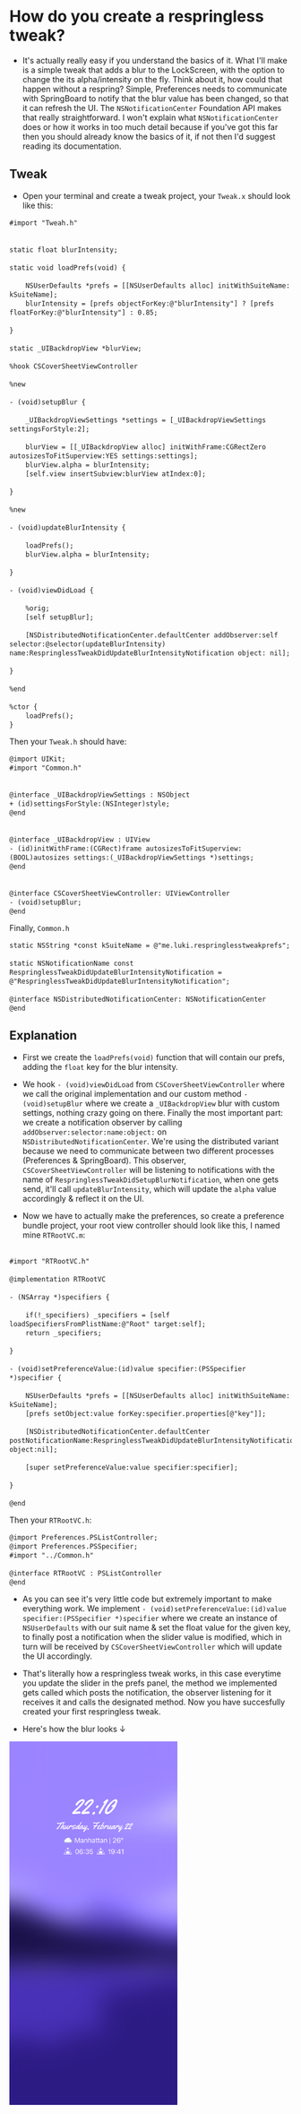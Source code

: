 # How do you create a respringless tweak?

* It's actually really easy if you understand the basics of it. What I'll make is a simple tweak that adds a blur to the LockScreen, with the option to change the its alpha/intensity on the fly. Think about it, how could that happen without a respring? Simple, Preferences needs to communicate with SpringBoard to notify that the blur value has been changed, so that it can refresh the UI. The `NSNotificationCenter` Foundation API makes that really straightforward.
I won't explain what `NSNotificationCenter` does or how it works in too much detail because if you've got this far then you should already know the basics of it, if not then I'd suggest reading its documentation.

## Tweak

* Open your terminal and create a tweak project, your `Tweak.x` should look like this:

```objc
#import "Tweah.h"


static float blurIntensity;

static void loadPrefs(void) {

    NSUserDefaults *prefs = [[NSUserDefaults alloc] initWithSuiteName: kSuiteName];
    blurIntensity = [prefs objectForKey:@"blurIntensity"] ? [prefs floatForKey:@"blurIntensity"] : 0.85;

}

static _UIBackdropView *blurView;

%hook CSCoverSheetViewController

%new

- (void)setupBlur {

    _UIBackdropViewSettings *settings = [_UIBackdropViewSettings settingsForStyle:2];

    blurView = [[_UIBackdropView alloc] initWithFrame:CGRectZero autosizesToFitSuperview:YES settings:settings];
    blurView.alpha = blurIntensity;
    [self.view insertSubview:blurView atIndex:0];   

}

%new

- (void)updateBlurIntensity {

    loadPrefs();
    blurView.alpha = blurIntensity;

}

- (void)viewDidLoad {

    %orig;
    [self setupBlur];

    [NSDistributedNotificationCenter.defaultCenter addObserver:self selector:@selector(updateBlurIntensity) name:RespringlessTweakDidUpdateBlurIntensityNotification object: nil];

}

%end

%ctor {
    loadPrefs();
}
```

Then your `Tweak.h` should have:

```objc
@import UIKit;
#import "Common.h"


@interface _UIBackdropViewSettings : NSObject
+ (id)settingsForStyle:(NSInteger)style;
@end


@interface _UIBackdropView : UIView
- (id)initWithFrame:(CGRect)frame autosizesToFitSuperview:(BOOL)autosizes settings:(_UIBackdropViewSettings *)settings;
@end


@interface CSCoverSheetViewController: UIViewController
- (void)setupBlur;
@end
```

Finally, `Common.h`

```objc
static NSString *const kSuiteName = @"me.luki.respringlesstweakprefs";

static NSNotificationName const RespringlessTweakDidUpdateBlurIntensityNotification = @"RespringlessTweakDidUpdateBlurIntensityNotification";

@interface NSDistributedNotificationCenter: NSNotificationCenter
@end
```

## Explanation

* First we create the `loadPrefs(void)` function that will contain our prefs, adding the `float` key for the blur intensity.

* We hook `- (void)viewDidLoad` from `CSCoverSheetViewController` where we call the original implementation and our custom method `- (void)setupBlur` where we create a `_UIBackdropView` blur with custom settings, nothing crazy going on there.
Finally the most important part: we create a notification observer by calling `addObserver:selector:name:object:` on `NSDistributedNotificationCenter`. We're using the distributed variant because we need to communicate between two different processes (Preferences & SpringBoard). This observer, `CSCoverSheetViewController` will be listening to notifications with the name of `RespringlessTweakDidSetupBlurNotification`, when one gets send, it'll call `updateBlurIntensity`, which will update the `alpha` value accordingly & reflect it on the UI.

* Now we have to actually make the preferences, so create a preference bundle project, your root view controller should look like this, I named mine `RTRootVC.m`:

```objc

#import "RTRootVC.h"

@implementation RTRootVC

- (NSArray *)specifiers {

    if(!_specifiers) _specifiers = [self loadSpecifiersFromPlistName:@"Root" target:self];
    return _specifiers;

}

- (void)setPreferenceValue:(id)value specifier:(PSSpecifier *)specifier {

    NSUserDefaults *prefs = [[NSUserDefaults alloc] initWithSuiteName: kSuiteName];
    [prefs setObject:value forKey:specifier.properties[@"key"]];

    [NSDistributedNotificationCenter.defaultCenter postNotificationName:RespringlessTweakDidUpdateBlurIntensityNotification object:nil];

    [super setPreferenceValue:value specifier:specifier];

}

@end
```

Then your `RTRootVC.h`:

```objc
@import Preferences.PSListController;
@import Preferences.PSSpecifier;
#import "../Common.h"

@interface RTRootVC : PSListController
@end
```

* As you can see it's very little code but extremely important to make everything work. We implement `- (void)setPreferenceValue:(id)value specifier:(PSSpecifier *)specifier` where we create an instance of `NSUserDefaults` with our suit name & set the float value for the given key, to finally post a notification when the slider value is modified, which in turn will be received by `CSCoverSheetViewController` which will update the UI accordingly.

* That's literally how a respringless tweak works, in this case everytime you update the slider in the prefs panel, the method we implemented gets called which posts the notification, the observer listening for it receives it and calls the designated method. Now you have succesfully created your first respringless tweak.

* Here's how the blur looks ↓

<img src="/Assets/RespringlessTweakBlur.png" width="300">
